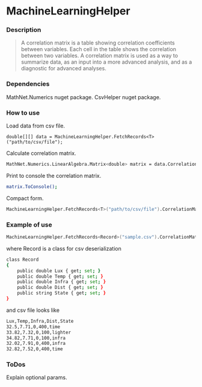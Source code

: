 # MachineLearningHelper

### Description

> A correlation matrix is a table showing correlation coefficients between variables.
> Each cell in the table shows the correlation between two variables.
> A correlation matrix is used as a way to summarize data, as an input into a more advanced analysis, and as a diagnostic for advanced analyses.

### Dependencies

MathNet.Numerics nuget package.
CsvHelper nuget package.

### How to use

Load data from csv file.
```
double[][] data = MachineLearningHelper.FetchRecords<T>("path/to/csv/file");
```

Calculate correlation matrix.
```sh
MathNet.Numerics.LinearAlgebra.Matrix<double> matrix = data.CorrelationMatrix();
```

Print to console the correlation matrix.
```sh
matrix.ToConsole();
```

Compact form.
```sh
MachineLearningHelper.FetchRecords<T>("path/to/csv/file").CorrelationMatrix().ToConsole();
```

### Example of use
```sh
MachineLearningHelper.FetchRecords<Record>("sample.csv").CorrelationMatrix().ToConsole();
```
where Record is a class for csv deserialization

```sh
class Record
{
    public double Lux { get; set; }
    public double Temp { get; set; }
    public double Infra { get; set; }
    public double Dist { get; set; }
    public string State { get; set; }
}
```
    
and csv file looks like

```sh
Lux,Temp,Infra,Dist,State
32.5,7.71,0,400,time
33.82,7.32,0,100,lighter
34.82,7.71,0,100,infra
32.02,7.91,0,400,infra
32.82,7.52,0,400,time
```

### ToDos
Explain optional params.
